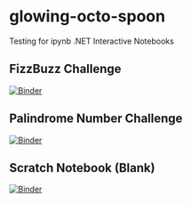 # glowing-octo-spoon
Testing for ipynb .NET Interactive Notebooks


<!-- [![Binder](https://mybinder.org/badge_logo.svg?style=for-the-badge)](https://mybinder.org/v2/gh/MRSessions/glowing-octo-spoon/HEAD?urlpath=%2Ftree%2Fhome%2Fjovyan%2FFizzBuzz.ipynb) -->

## FizzBuzz Challenge

[![Binder](https://img.shields.io/badge/Launch-Binder-5a96c1?style=for-the-badge&logo=jupyter)](https://mybinder.org/v2/gh/MRSessions/glowing-octo-spoon/HEAD?urlpath=%2Ftree%2Fhome%2Fjovyan%2FFizzBuzz.ipynb)

## Palindrome Number Challenge

[![Binder](https://img.shields.io/badge/Launch-Binder-5a96c1?style=for-the-badge&logo=jupyter)](https://mybinder.org/v2/gh/MRSessions/glowing-octo-spoon/HEAD?urlpath=%2Ftree%2Fhome%2Fjovyan%2FPalindromeNumber.ipynb)

## Scratch Notebook (Blank)

[![Binder](https://img.shields.io/badge/Launch-Binder-5a96c1?style=for-the-badge&logo=jupyter)](https://mybinder.org/v2/gh/MRSessions/glowing-octo-spoon/HEAD?urlpath=%2Ftree%2Fhome%2Fjovyan%2Fscratch-notebook.ipynb)
